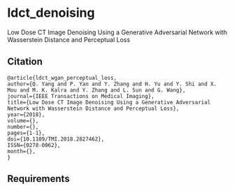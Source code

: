 # ldct_denoising
Low Dose CT Image Denoising Using a Generative Adversarial Network with Wasserstein Distance and Perceptual Loss

## Citation
```
@article{ldct_wgan_perceptual_loss,
author={Q. Yang and P. Yan and Y. Zhang and H. Yu and Y. Shi and X. Mou and M. K. Kalra and Y. Zhang and L. Sun and G. Wang},
journal={IEEE Transactions on Medical Imaging},
title={Low Dose CT Image Denoising Using a Generative Adversarial Network with Wasserstein Distance and Perceptual Loss},
year={2018},
volume={},
number={},
pages={1-1},
doi={10.1109/TMI.2018.2827462},
ISSN={0278-0062},
month={},
}
```

## Requirements

